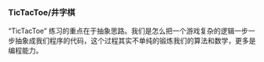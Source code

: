 ### TicTacToe/井字棋
“TicTacToe” 练习的重点在于抽象思路。我们是怎么把一个游戏复杂的逻辑一步一步抽象成我们程序的代码，这个过程其实不单纯的锻炼我们的算法和数学，更多是编程能力。
